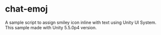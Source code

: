 # chat-emoj
A sample script to assign smiley icon inline with text using Unity UI System.
This sample made with Unity 5.5.0p4 version.
